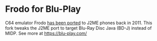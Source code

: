 # Frodo for Blu-Play

C64 emulator Frodo [has been ported](https://github.com/SimonKagstrom/frodo) to J2ME phones back in 2011. This fork tweaks the J2ME port to target Blu-Ray Disc Java (BD-J) instead of MIDP. See more at https://blu-play.com/
